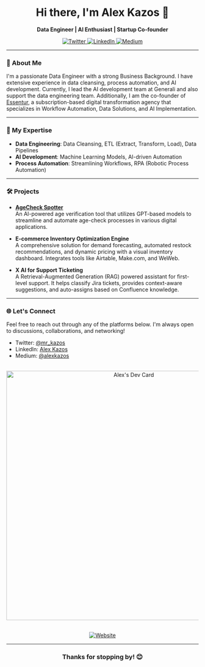 <h1 align="center">Hi there, I'm Alex Kazos 👋</h1>
<p align="center">
  <strong>Data Engineer | AI Enthusiast | Startup Co-founder</strong>
</p>
<p align="center">
  <a href="https://twitter.com/mr_kazos">
    <img src="https://img.shields.io/twitter/follow/mr_kazos?style=social" alt="Twitter">
  </a>
  <a href="https://www.linkedin.com/in/alex-kazos/">
    <img src="https://img.shields.io/badge/LinkedIn-Connect-blue?style=social&logo=linkedin" alt="LinkedIn">
  </a>
  <a href="https://medium.com/@alexkazos">
    <img src="https://img.shields.io/badge/Medium-Read%20My%20Articles-black?style=social&logo=medium" alt="Medium">
  </a>
</p>

---

### 🚀 About Me
I'm a passionate Data Engineer with a strong Business Background. I have extensive experience in data cleansing, process automation, and AI development. Currently, I lead the AI development team at Generali and also support the data engineering team. Additionally, I am the co-founder of [Essentur](https://www.essentur.com/), a subscription-based digital transformation agency that specializes in Workflow Automation, Data Solutions, and AI Implementation.

---

### 💼 My Expertise
- **Data Engineering**: Data Cleansing, ETL (Extract, Transform, Load), Data Pipelines
- **AI Development**: Machine Learning Models, AI-driven Automation
- **Process Automation**: Streamlining Workflows, RPA (Robotic Process Automation)

---

### 🛠️ Projects
- **[AgeCheck Spotter](https://github.com/alex-kazos/age-order-check)**  
  An AI-powered age verification tool that utilizes GPT-based models to streamline and automate age-check processes in various digital applications.

- **E-commerce Inventory Optimization Engine**  
  A comprehensive solution for demand forecasting, automated restock recommendations, and dynamic pricing with a visual inventory dashboard. Integrates tools like Airtable, Make.com, and WeWeb.

- **X AI for Support Ticketing**  
  A Retrieval-Augmented Generation (RAG) powered assistant for first-level support. It helps classify Jira tickets, provides context-aware suggestions, and auto-assigns based on Confluence knowledge.

---

### 🌐 Let's Connect
Feel free to reach out through any of the platforms below. I'm always open to discussions, collaborations, and networking!
- Twitter: [@mr_kazos](https://twitter.com/mr_kazos)
- LinkedIn: [Alex Kazos](https://www.linkedin.com/in/alex-kazos)
- Medium: [@alexkazos](https://medium.com/@alexkazos)

<br>

<div align="center">
  <a href="https://app.daily.dev/mr_kazos">
    <img src="https://api.daily.dev/devcards/v2/8Xp9t3NfnxfP8qxl3kKzg.png?type=wide&r=27b" width="652" alt="Alex's Dev Card"/>
  </a>
</div>

<br>

<p align="center">
  <a href="https://www.essentur.com/">
    <img src="https://img.shields.io/badge/Website-Essentur.com-blueviolet?style=flat&logo=google-chrome" alt="Website">
  </a>
</p>

---

<h3 align="center">Thanks for stopping by! 😊</h3>
